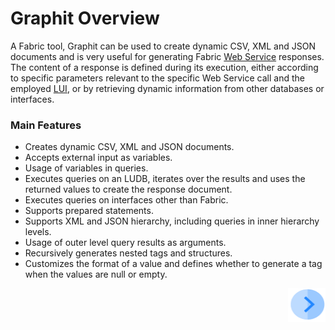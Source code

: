 # Graphit Overview

A Fabric tool, Graphit can be used to create dynamic CSV, XML and JSON documents and is very useful for generating Fabric [Web Service](/articles/15_web_services/01_web_services_overview.md) responses. The content of a response is defined during its execution, either according to specific parameters relevant to the specific Web Service call and the employed [LUI](/articles/01_fabric_overview/02_fabric_glossary.md#lui), or by retrieving dynamic information from other databases or interfaces.

### Main Features 
- Creates dynamic CSV, XML and JSON documents. 
- Accepts external input as variables. 
- Usage of variables in queries.
- Executes queries on an LUDB, iterates over the results and uses the returned values to create the response document.
- Executes queries on interfaces other than Fabric.
- Supports prepared statements.
- Supports XML and JSON hierarchy, including queries in inner hierarchy levels. 
- Usage of outer level query results as arguments. 
- Recursively generates nested tags and structures.
- Customizes the format of a value and defines whether to generate a tag when the values are null or empty.
 



[<img align="right" width="60" height="54" src="/articles/images/Next.png">](/articles/15_web_services/Graphit/02_create_and_edit_a_graphit_file.md)

